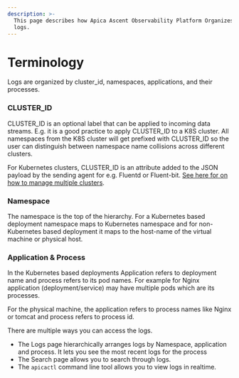 ```yaml
---
description: >-
  This page describes how Apica Ascent Observability Platform Organizes the
  logs.
---
```


# Terminology

Logs are organized by cluster\_id, namespaces, applications, and their processes.

### CLUSTER\_ID

CLUSTER\_ID is an optional label that can be applied to incoming data streams. E.g. it is a good practice to apply CLUSTER\_ID to a K8S cluster. All namespaces from the K8S cluster will get prefixed with CLUSTER\_ID so the user can distinguish between namespace name collisions across different clusters.

For Kubernetes clusters, CLUSTER\_ID is an attribute added to the JSON payload by the sending agent for e.g. Fluentd or Fluent-bit. [See here for on how to manage multiple clusters](../data-sources/data-source-details/fluent-bit/#managing-multiple-k8s-clusters-in-a-single-logiq-instance).

### Namespace

The namespace is the top of the hierarchy. For a Kubernetes based deployment namespace maps to Kubernetes namespace and for non-Kubernetes based deployment it maps to the host-name of the virtual machine or physical host.

### Application & Process

In the Kubernetes based deployments Application refers to deployment name and process refers to its pod names. For example for Nginx application (deployment/service) may have multiple pods which are its processes.

For the physical machine, the application refers to process names like Nginx or tomcat and process refers to process id.

There are multiple ways you can access the logs.

* The Logs page hierarchically arranges logs by Namespace, application and process. It lets you see the most recent logs for the process
* The Search page allows you to search through logs.
* The `apicactl` command line tool allows you to view logs in realtime.
